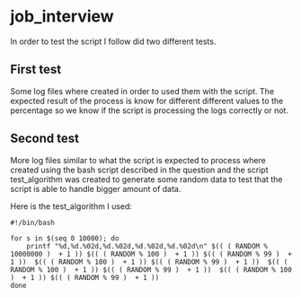 # job_interview


In order to test the script I follow did two different tests.

## First test
Some log files where created in order to used them with the script. The expected result of the process is know for different  different values to the percentage so we know if the script is processing the logs correctly or not.

## Second test
More log files similar to what the script is expected to process where created using the bash script described in the question and the script test_algorithm was created to generate some random data to test that the script is able to handle bigger amount of data.

Here is the test_algorithm I used:
```
#!/bin/bash

for s in $(seq 0 10000); do
	printf "%d,%d.%02d,%d.%02d,%d.%02d,%d.%02d\n" $(( ( RANDOM % 10000000 )  + 1 )) $(( ( RANDOM % 100 )  + 1 )) $(( ( RANDOM % 99 )  + 1 ))  $(( ( RANDOM % 100 )  + 1 )) $(( ( RANDOM % 99 )  + 1 ))  $(( ( RANDOM % 100 )  + 1 )) $(( ( RANDOM % 99 )  + 1 ))  $(( ( RANDOM % 100 )  + 1 )) $(( ( RANDOM % 99 )  + 1 ))
done
```
